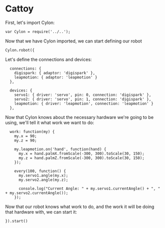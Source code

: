 # Cattoy

First, let's import Cylon:

    var Cylon = require('../..');

Now that we have Cylon imported, we can start defining our robot

    Cylon.robot({

Let's define the connections and devices:

      connections: {
        digispark: { adaptor: 'digispark' },
        leapmotion: { adaptor: 'leapmotion' }
      },

      devices: {
        servo1: { driver: 'servo', pin: 0, connection: 'digispark' },
        servo2: { driver: 'servo', pin: 1, connection: 'digispark' },
        leapmotion: { driver: 'leapmotion', connection: 'leapmotion' }
      },

Now that Cylon knows about the necessary hardware we're going to be using, we'll
tell it what work we want to do:

      work: function(my) {
        my.x = 90;
        my.z = 90;

        my.leapmotion.on('hand', function(hand) {
          my.x = hand.palmX.fromScale(-300, 300).toScale(30, 150);
          my.z = hand.palmZ.fromScale(-300, 300).toScale(30, 150);
        });

        every(100, function() {
          my.servo1.angle(my.x);
          my.servo2.angle(my.z);

          console.log("Current Angle: " + my.servo1.currentAngle() + ", " + my.servo2.currentAngle());
        });

Now that our robot knows what work to do, and the work it will be doing that
hardware with, we can start it:

    }).start()

